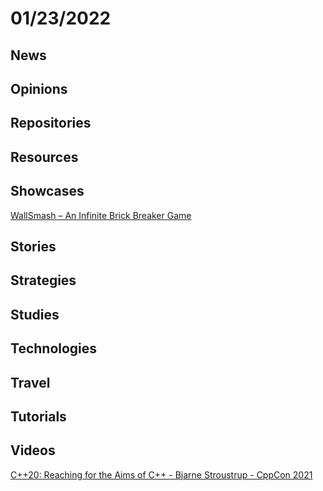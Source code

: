 # 01/23/2022

## News

## Opinions

## Repositories

## Resources

## Showcases
[WallSmash – An Infinite Brick Breaker Game](https://wallsmash.com/)

## Stories


## Strategies


## Studies

## Technologies

## Travel

## Tutorials

## Videos
[C++20: Reaching for the Aims of C++ - Bjarne Stroustrup - CppCon 2021](https://www.youtube.com/watch?v=15QF2q66NhU)
